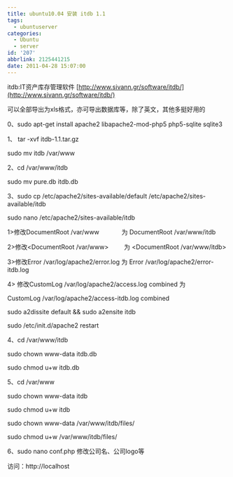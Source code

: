 ```yaml
---
title: ubuntu10.04 安装 itdb 1.1
tags:
  - ubuntuserver
categories:
  - Ubuntu
  - server
id: '207'
abbrlink: 2125441215
date: 2011-04-28 15:07:00
---
```


itdb:IT资产库存管理软件 [http://www.sivann.gr/software/itdb/](http://www.sivann.gr/software/itdb/)

可以全部导出为xls格式，亦可导出数据库等，除了英文，其他多挺好用的

  

0、sudo apt-get install apache2 libapache2-mod-php5 php5-sqlite sqlite3

1、 tar -xvf itdb-1.1.tar.gz

 sudo mv itdb /var/www

2、cd /var/www/itdb

 sudo mv pure.db itdb.db

3、sudo cp /etc/apache2/sites-available/default /etc/apache2/sites-available/itdb

 sudo nano /etc/apache2/sites-available/itdb

 1>修改DocumentRoot /var/www             为 DocumentRoot /var/www/itdb

 2>修改<DocumentRoot /var/www>         为 <DocumentRoot /var/www/itdb>

 3>修改Error /var/log/apache2/error.log 为 Error /var/log/apache2/error-itdb.log

 4> 修改CustomLog /var/log/apache2/access.log combined 为

 CustomLog /var/log/apache2/access-itdb.log combined

 sudo a2dissite default && sudo a2ensite itdb

 sudo /etc/init.d/apache2 restart

4、cd /var/www/itdb

 sudo chown www-data itdb.db 

 sudo chmod u+w itdb.db 

5、cd /var/www

 sudo chown www-data itdb

 sudo chmod u+w itdb

 sudo chown www-data /var/www/itdb/files/

 sudo chmod u+w /var/www/itdb/files/

6、sudo nano conf.php 修改公司名、公司logo等

  

访问：http://localhost